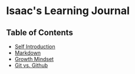 # Isaac's Learning Journal

## Table of Contents
- [Self Introduction](intro.md)
- [Markdown](markdown.md)
- [Growth Mindset](growth-mindset.md)
- [Git vs. Github](git-github.md)



